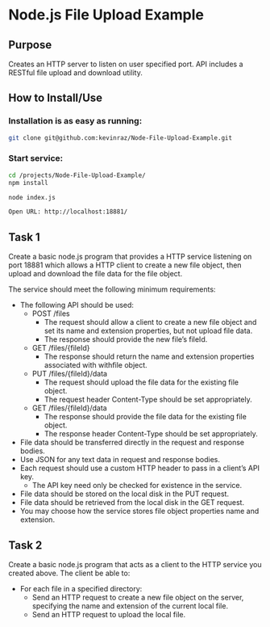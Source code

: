 Node.js File Upload Example
===============
## Purpose

Creates an HTTP server to listen on user specified port.
API includes a RESTful file upload and download utility.

## How to Install/Use

### Installation is as easy as running:
```bash
git clone git@github.com:kevinraz/Node-File-Upload-Example.git
```


### Start service:
```bash
cd /projects/Node-File-Upload-Example/
npm install
```

```bash
node index.js
```

```bash
Open URL: http://localhost:18881/
```

## Task 1
Create a basic node.js program that provides a HTTP service listening on port 18881 which allows a HTTP client to create a new file object, then upload and download the file data for the file object.

The service should meet the following minimum requirements:
- The following API should be used:
  - POST /files
    - The request should allow a client to create a new file object and set its name and extension properties, but not upload file data.
    - The response should provide the new file’s fileId.
  - GET /files/{fileId}
    - The response should return the name and extension properties associated with withfile object.
  - PUT /files/{fileId}/data
    - The request should upload the file data for the existing file object.
    - The request header Content-Type should be set appropriately.
  - GET /files/{fileId}/data
    - The response should provide the file data for the existing file object.
    - The response header Content-Type should be set appropriately.
- File data should be transferred directly in the request and response bodies.
- Use JSON for any text data in request and response bodies.
- Each request should use a custom HTTP header to pass in a client’s API key.
  - The API key need only be checked for existence in the service.
- File data should be stored on the local disk in the PUT request.
- File data should be retrieved from the local disk in the GET request.
- You may choose how the service stores file object properties name and extension.


## Task 2
Create a basic node.js program that acts as a client to the HTTP service you created above. The client be able to:

- For each file in a specified directory:
  - Send an HTTP request to create a new file object on the server, specifying the name and extension of the current local file.
  - Send an HTTP request to upload the local file.
